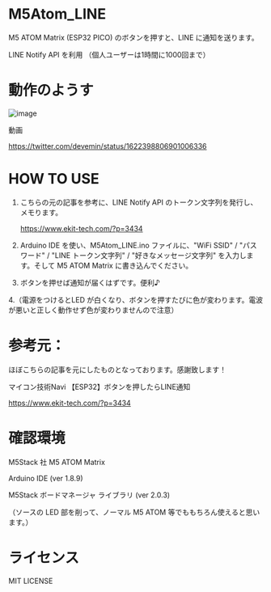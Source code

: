 # M5Atom_LINE

M5 ATOM Matrix (ESP32 PICO) のボタンを押すと、LINE に通知を送ります。

LINE Notify API を利用
（個人ユーザーは1時間に1000回まで）


# 動作のようす

![image](https://user-images.githubusercontent.com/52738228/216858395-27668fe2-c0f0-40fe-834d-80f141b80e9b.png)

動画

https://twitter.com/devemin/status/1622398806901006336

# HOW TO USE

1. こちらの元の記事を参考に、LINE Notify API のトークン文字列を発行し、メモります。

   https://www.ekit-tech.com/?p=3434

2. Arduino IDE を使い、M5Atom_LINE.ino ファイルに、"WiFi SSID" / "パスワード" / "LINE トークン文字列" / "好きなメッセージ文字列" を入力します。そして M5 ATOM Matrix に書き込んでください。

3. ボタンを押せば通知が届くはずです。便利♪

4.（電源をつけるとLED が白くなり、ボタンを押すたびに色が変わります。電波が悪いと正しく動作せず色が変わりませんので注意）

# 参考元：

ほぼこちらの記事を元にしたものとなっております。感謝致します！

マイコン技術Navi
【ESP32】ボタンを押したらLINE通知

https://www.ekit-tech.com/?p=3434


# 確認環境

M5Stack 社 M5 ATOM Matrix

Arduino IDE (ver 1.8.9)

M5Stack ボードマネージャ ライブラリ (ver 2.0.3)

（ソースの LED 部を削って、ノーマル M5 ATOM 等でももちろん使えると思います。）


# ライセンス

MIT LICENSE
